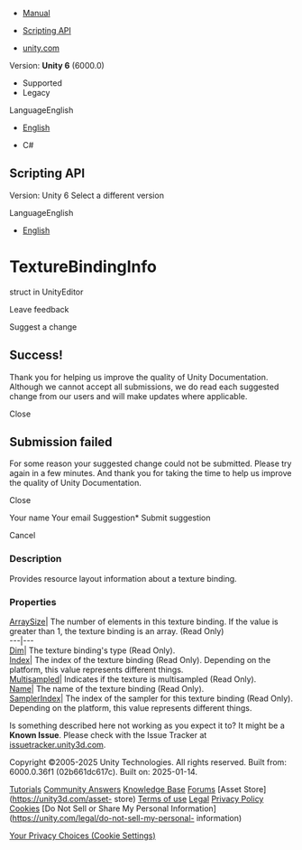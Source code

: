 [ ]()

  * [Manual](../Manual/index.html)
  * [Scripting API](../ScriptReference/index.html)

  * [unity.com](https://unity.com/)

Version: **Unity 6** (6000.0)

  * Supported
  * Legacy

LanguageEnglish

  * [English]()

  * C#

[ ](https://docs.unity3d.com)

## Scripting API

Version: Unity 6 Select a different version

LanguageEnglish

  * [English]()

# TextureBindingInfo

struct in UnityEditor

Leave feedback

Suggest a change

## Success!

Thank you for helping us improve the quality of Unity Documentation. Although
we cannot accept all submissions, we do read each suggested change from our
users and will make updates where applicable.

Close

## Submission failed

For some reason your suggested change could not be submitted. Please <a>try
again</a> in a few minutes. And thank you for taking the time to help us
improve the quality of Unity Documentation.

Close

Your name Your email Suggestion* Submit suggestion

Cancel

[ ]()

### Description

Provides resource layout information about a texture binding.

### Properties

[ArraySize](ShaderData.TextureBindingInfo.ArraySize.html)| The number of
elements in this texture binding. If the value is greater than 1, the texture
binding is an array. (Read Only)  
---|---  
[Dim](ShaderData.TextureBindingInfo.Dim.html)| The texture binding's type
(Read Only).  
[Index](ShaderData.TextureBindingInfo.Index.html)| The index of the texture
binding (Read Only). Depending on the platform, this value represents
different things.  
[Multisampled](ShaderData.TextureBindingInfo.Multisampled.html)| Indicates if
the texture is multisampled (Read Only).  
[Name](ShaderData.TextureBindingInfo.Name.html)| The name of the texture
binding (Read Only).  
[SamplerIndex](ShaderData.TextureBindingInfo.SamplerIndex.html)| The index of
the sampler for this texture binding (Read Only). Depending on the platform,
this value represents different things.  
  
Is something described here not working as you expect it to? It might be a
**Known Issue**. Please check with the Issue Tracker at
[issuetracker.unity3d.com](https://issuetracker.unity3d.com).

Copyright ©2005-2025 Unity Technologies. All rights reserved. Built from:
6000.0.36f1 (02b661dc617c). Built on: 2025-01-14.

[Tutorials](https://unity3d.com/learn) [Community
Answers](https://answers.unity3d.com) [Knowledge
Base](https://support.unity3d.com/hc/en-us)
[Forums](https://forum.unity3d.com) [Asset Store](https://unity3d.com/asset-
store) [Terms of use](https://docs.unity3d.com/Manual/TermsOfUse.html)
[Legal](https://unity.com/legal) [Privacy
Policy](https://unity.com/legal/privacy-policy)
[Cookies](https://unity.com/legal/cookie-policy) [Do Not Sell or Share My
Personal Information](https://unity.com/legal/do-not-sell-my-personal-
information)

[Your Privacy Choices (Cookie Settings)](javascript:void\(0\);)

